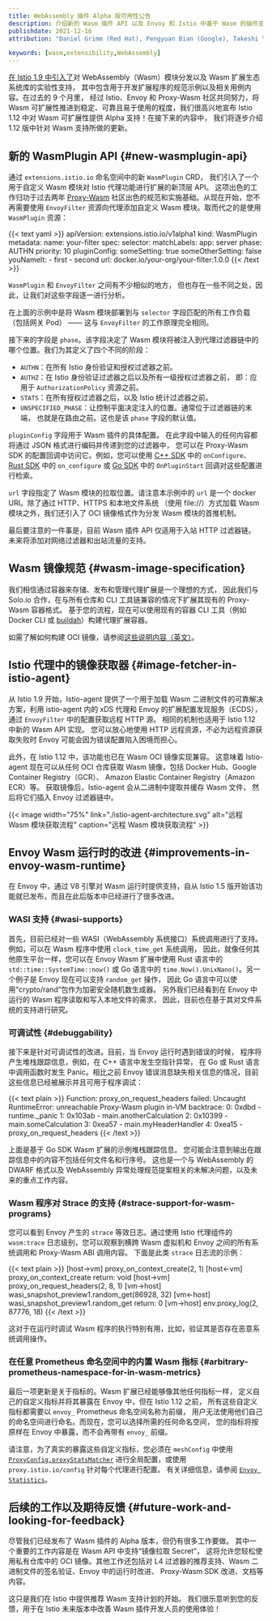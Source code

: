 ```yaml
---
title: WebAssembly 插件 Alpha 版可用性公告
description: 介绍新的 Wasm 插件 API 以及 Envoy 和 Istio 中基于 Wasm 的插件支持的更新。
publishdate: 2021-12-16
attribution: "Daniel Grimm (Red Hat), Pengyuan Bian (Google), Takeshi Yoneda (Tetrate); Translated by Wilson Wu (DaoCloud)"

keywords: [wasm,extensibility,WebAssembly]
---
```


[在 Istio 1.9 中引入了](../wasm-progress/)对
WebAssembly（Wasm）模块分发以及 Wasm 扩展生态系统库的实验性支持，
其中包含用于开发扩展程序的规范示例以及相关用例内容。在过去的 9 个月里，
经过 Istio、Envoy 和 Proxy-Wasm 社区共同努力，将 Wasm
可扩展性推进到稳定、可靠且易于使用的程度，我们很高兴地宣布
Istio 1.12 中对 Wasm 可扩展性提供 Alpha 支持！在接下来的内容中，
我们将逐步介绍 1.12 版中针对 Wasm 支持所做的更新。

## 新的 WasmPlugin API {#new-wasmplugin-api}

通过 `extensions.istio.io` 命名空间中的新 `WasmPlugin` CRD，
我们引入了一个用于自定义 Wasm 模块对 Istio 代理功能进行扩展的新顶层 API。
这项出色的工作归功于过去两年 [Proxy-Wasm](https://github.com/proxy-wasm)
社区出色的规范和实施基础。从现在开始，您不再需要使用 `EnvoyFilter`
资源向代理添加自定义 Wasm 模块。取而代之的是使用 `WasmPlugin` 资源：

{{< text yaml >}}
apiVersion: extensions.istio.io/v1alpha1
kind: WasmPlugin
metadata:
  name: your-filter
spec:
  selector:
    matchLabels:
      app: server
  phase: AUTHN
  priority: 10
  pluginConfig:
    someSetting: true
    someOtherSetting: false
    youNameIt:
    - first
    - second
  url: docker.io/your-org/your-filter:1.0.0
{{< /text >}}

`WasmPlugin` 和 `EnvoyFilter` 之间有不少相似的地方，
但也存在一些不同之处，因此，让我们对这些字段逐一进行分析。

在上面的示例中是将 Wasm 模块部署到与 `selector` 字段匹配的所有工作负载
（包括网关 Pod） —— 这与 `EnvoyFilter` 的工作原理完全相同。

接下来的字段是 `phase`。该字段决定了 Wasm
模块将被注入到代理过滤器链中的哪个位置。我们为其定义了四个不同的阶段：

* `AUTHN`：在所有 Istio 身份验证和授权过滤器之前。
* `AUTHZ`：在 Istio 身份验证过滤器之后以及所有一级授权过滤器之前，
  即：应用于 `AuthorizationPolicy` 资源之前。
* `STATS`：在所有授权过滤器之后，以及 Istio 统计过滤器之前。
* `UNSPECIFIED_PHASE`：让控制平面决定注入的位置。通常位于过滤器链的末端，
  也就是在路由之前。这也是该 `phase` 字段的默认值。

`pluginConfig` 字段用于 Wasm 插件的具体配置。
在此字段中输入的任何内容都将通过 JSON 格式进行编码并传递到您的过滤器中，
您可以在 Proxy-Wasm SDK 的配置回调中访问它。例如，您可以使用
[C++ SDK](https://github.com/proxy-wasm/proxy-wasm-cpp-sdk/blob/fd0be8405db25de0264bdb78fae3a82668c03782/proxy_wasm_api.h#L329-L331)
中的 `onConfigure`、[Rust SDK](https://github.com/proxy-wasm/proxy-wasm-rust-sdk/blob/v0.1.4/src/dispatcher.rs#L255)
中的 `on_configure` 或 [Go SDK](https://github.com/tetratelabs/proxy-wasm-go-sdk/blob/v0.15.0/proxywasm/types/context.go#L74)
中的 `OnPluginStart` 回调对这些配置进行检索。

`url` 字段指定了 Wasm 模块的拉取位置。请注意本示例中的 `url`
是一个 docker URI。除了通过 HTTP、HTTPS 和本地文件系统
（使用 file://）方式加载 Wasm 模块之外，我们还引入了
OCI 镜像格式作为分发 Wasm 模块的首推机制。

最后要注意的一件事是，目前 Wasm 插件 API 仅适用于入站 HTTP 过滤器链。
未来将添加对网络过滤器和出站流量的支持。

## Wasm 镜像规范 {#wasm-image-specification}

我们相信通过容器来存储、发布和管理代理扩展是一个理想的方式，
因此我们与 Solo.io 合作，在与所有仓库和 CLI
工具链兼容的情况下扩展其现有的 Proxy-Wasm 容器格式。
基于您的流程，现在可以使用现有的容器 CLI 工具（例如 Docker CLI
或 [buildah](https://buildah.io/)）构建代理扩展容器。

如需了解如何构建 OCI 镜像，请参阅[这些说明内容（英文）](https://github.com/istio-ecosystem/wasm-extensions/blob/master/doc/how-to-build-oci-images.md)。

## Istio 代理中的镜像获取器 {#image-fetcher-in-istio-agent}

从 Istio 1.9 开始，Istio-agent 提供了一个用于加载 Wasm
二进制文件的可靠解决方案，利用 istio-agent 内的 xDS 代理和 Envoy
的扩展配置发现服务（ECDS），通过 `EnvoyFilter` 中的配置获取远程 HTTP 源。
相同的机制也适用于 Istio 1.12 中新的 Wasm API 实现。
您可以放心地使用 HTTP 远程资源，不必为远程资源获取失败时 Envoy
可能会因为错误配置陷入困境而担心。

此外，在 Istio 1.12 中，该功能也已在 Wasm OCI 镜像实现兼容。
这意味着 Istio-agent 现在可以从任何 OCI 仓库获取 Wasm 镜像，包括
Docker Hub、Google Container Registry（GCR）、
Amazon Elastic Container Registry（Amazon ECR）等。
获取镜像后，Istio-agent 会从二进制中提取并缓存 Wasm 文件，
然后将它们插入 Envoy 过滤器链中。

{{< image width="75%"
    link="./istio-agent-architecture.svg"
    alt="远程 Wasm 模块获取流程"
    caption="远程 Wasm 模块获取流程"
    >}}

## Envoy Wasm 运行时的改进 {#improvements-in-envoy-wasm-runtime}

在 Envoy 中，通过 V8 引擎对 Wasm 运行时提供支持，自从 Istio 1.5
版开始该功能就已发布，而且在此后版本中已经进行了很多改进。

### WASI 支持 {#wasi-supports}

首先，目前已经对一些 WASI（WebAssembly 系统接口）系统调用进行了支持。
例如，可以在 Wasm 程序中使用 `clock_time_get` 系统调用，
因此，就像任何其他原生平台一样，您可以在 Envoy Wasm 扩展中使用
Rust 语言中的 `std::time::SystemTime::now()` 或 Go 语言中的
`time.Now().UnixNano()`。另一个例子是 Envoy 现在可以支持 `random_get` 操作，
因此 Go 语言中可以使用“crypto/rand”包作为加密安全随机数生成器。
另外我们已经看到在 Envoy 中运行的 Wasm 程序读取和写入本地文件的需求，
因此，目前也在基于其对文件系统的支持进行研究。

### 可调试性 {#debuggability}

接下来是针对可调试性的改进。目前，当 Envoy 运行时遇到错误的时候，
程序将产生堆栈跟踪信息，例如，在 C++ 语言中发生空指针异常，
在 Go 或 Rust 语言中调用函数时发生 Panic。相比之前 Envoy
错误消息缺失相关信息的情况，目前这些信息已经被展示并且可用于程序调试：

{{< text plain >}}
Function: proxy_on_request_headers failed: Uncaught RuntimeError: unreachable
Proxy-Wasm plugin in-VM backtrace:
  0:  0xdbd - runtime._panic
  1:  0x103ab - main.anotherCalculation
  2:  0x10399 - main.someCalculation
  3:  0xea57 - main.myHeaderHandler
  4:  0xea15 - proxy_on_request_headers
{{< /text >}}

上面是基于 Go SDK Wasm 扩展的示例堆栈跟踪信息。
您可能会注意到输出在跟踪信息中的内容不包括任何文件名和行序号。
这也是一个与 WebAssembly 的 DWARF 格式以及 WebAssembly
异常处理规范提案相关的未解决问题，以及未来的重点工作内容。

### Wasm 程序对 Strace 的支持 {#strace-support-for-wasm-programs}

您可以看到 Envoy 产生的 `strace` 等效日志。通过使用 Istio
代理组件的 `wasm:trace` 日志级别，您可以观察到横跨 Wasm 虚拟机和
Envoy 之间的所有系统调用和 Proxy-Wasm ABI 调用内容。
下面是此类 `strace` 日志流的示例：

{{< text plain >}}
[host->vm] proxy_on_context_create(2, 1)
[host<-vm] proxy_on_context_create return: void
[host->vm] proxy_on_request_headers(2, 8, 1)
[vm->host] wasi_snapshot_preview1.random_get(86928, 32)
[vm<-host] wasi_snapshot_preview1.random_get return: 0
[vm->host] env.proxy_log(2, 87776, 18)
{{< /text >}}

这对于在运行时调试 Wasm 程序的执行特别有用，比如，验证其是否存在恶意系统调用操作。

### 在任意 Prometheus 命名空间中的内置 Wasm 指标 {#arbitrary-prometheus-namespace-for-in-wasm-metrics}

最后一项更新是关于指标的。Wasm 扩展已经能够像其他任何指标一样，
定义自己的自定义指标并将其暴露在 Envoy 中，但在 Istio 1.12 之前，
所有这些自定义指标都需要以 `envoy_` Prometheus 命名空间名称为前缀，
用户无法使用他们自己的命名空间进行命名。而现在，您可以选择所需的任何命名空间，
您的指标将按原样在 Envoy 中暴露，而不会再带有 `envoy_` 前缀。

请注意，为了真实的暴露这些自定义指标，您必须在 `meshConfig` 中使用
[`ProxyConfig.proxyStatsMatcher`](/zh/docs/reference/config/istio.mesh.v1alpha1/#ProxyConfig-ProxyStatsMatcher)
进行全局配置，或使用 `proxy.istio.io/config` 针对每个代理进行配置。
有关详细信息，请参阅 [`Envoy Statistics`](/zh/docs/ops/configuration/telemetry/envoy-stats/)。

## 后续的工作以及期待反馈 {#future-work-and-looking-for-feedback}

尽管我们已经发布了 Wasm 插件的 Alpha 版本，但仍有很多工作要做。
其中一个重要的工作内容是在 Wasm API 中支持“镜像拉取 Secret”，
这将允许您轻松使用私有仓库中的 OCI 镜像。其他工作还包括对 L4
过滤器的推荐支持、Wasm 二进制文件的签名验证、Envoy 中的运行时改进、
Proxy-Wasm SDK 改进、文档等内容。

这只是我们在 Istio 中提供推荐 Wasm 支持计划的开始。
我们很乐意听到您的反馈，用于在 Istio 未来版本中改善 Wasm 插件开发人员的使用体验！

